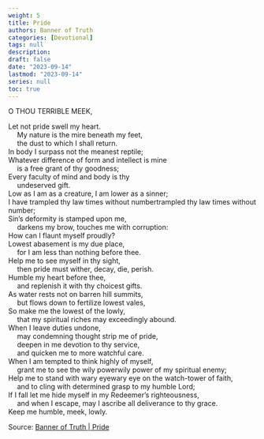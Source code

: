 ```yaml
---
weight: 5
title: Pride
authors: Banner of Truth
categories: [Devotional]
tags: null
description: 
draft: false
date: "2023-09-14"
lastmod: "2023-09-14"
series: null
toc: true
---
```


<!--more-->

<!-- Tab links -->

O THOU TERRIBLE MEEK,

Let not pride swell my heart.
<br>&emsp;  My nature is the mire beneath my feet,
<br>&emsp;  the dust to which I shall return.
<br>In body I surpass not the meanest reptile;
<br>Whatever difference of form and intellect is mine
<br>&emsp;  is a free grant of thy goodness;
<br>Every faculty of mind and body is thy
<br>&emsp;  undeserved gift.
<br>Low as I am as a creature, I am lower as a sinner;
<br>I have trampled thy law times without number<label for="trampled" class="margin-toggle sidenote-number"></label><span class="sidenote">trampled thy law times without number</span>;
<br>Sin’s deformity is stamped upon me,
<br>&emsp;  darkens my brow, touches me with corruption:
<br>How can I flaunt myself proudly?
<br>Lowest abasement is my due place,
<br>&emsp;  for I am less than nothing before thee.
<br>Help me to see myself in thy sight,
<br>&emsp;  then pride must wither, decay, die, perish.
<br>Humble my heart before thee,
<br>&emsp;  and replenish it with thy choicest gifts.
<br>As water rests not on barren hill summits,
<br>&emsp;  but flows down to fertilize lowest vales,
<br>So make me the lowest of the lowly,
<br>&emsp;  that my spiritual riches may exceedingly abound.
<br>When I leave duties undone,
<br>&emsp;  may condemning thought strip me of pride,
<br>&emsp;  deepen in me devotion to thy service,
<br>&emsp;  and quicken me to more watchful care.
<br>When I am tempted to think highly of myself,
<br>&emsp;  grant me to see the wily power<label for="wily" class="margin-toggle sidenote-number"></label><span class="sidenote">wily power</span> of my spiritual enemy;
<br>Help me to stand with wary eye<label for="wary" class="margin-toggle sidenote-number"></label><span class="sidenote">wary eye</span> on the watch-tower of faith,
<br>&emsp;  and to cling with determined grasp to my humble Lord;
<br>If I fall let me hide myself in my Redeemer’s righteousness,
<br>&emsp;  and when I escape, may I ascribe all deliverance to thy grace.
<br>Keep me humble, meek, lowly.



Source: <a href = "https://banneroftruth.org/us/devotional/pride/" target="_blank" rel="noopener noreferrer">Banner of Truth | Pride</a>